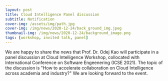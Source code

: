 ```yaml
---
layout: post
title: Cloud Intelligence Panel discussion
subtitle: Notification
cover-img: /assets/img/path.jpg
cover-img: /img/news/2020-12-24/back_ground_img.jpeg
thumbnail-img: /img/news/2020-12-24/background_image.png
tags: [workshop, invited talk, panel]
---
```

We are happy to share the news that Prof. Dr. Odej Kao will participate in a panel discussion at Cloud Intelligence Workshop, collocated with International Conference on Software Engeenering (ICSE 2021). The topic of the discussion is "How to accelerate collaboration on Cloud Intelligence across academia and industry?" We are looking forward to the event.
